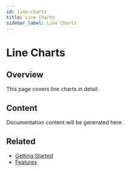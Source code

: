 ```yaml
---
id: line-charts
title: Line Charts
sidebar_label: Line Charts
---
```


# Line Charts

## Overview

This page covers line charts in detail.

## Content

Documentation content will be generated here.

## Related

- [Getting Started](/docs/getting-started)
- [Features](/docs/features)
